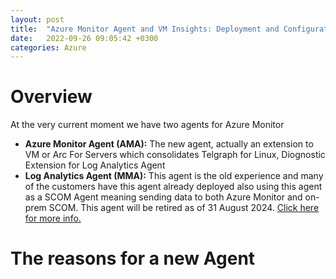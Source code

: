 ```yaml
---
layout: post
title:  "Azure Monitor Agent and VM Insights: Deployment and Configuration Best Practices"
date:   2022-09-26 09:05:42 +0300
categories: Azure
---
```


# Overview

At the very current moment we have two agents for Azure Monitor
- **Azure Monitor Agent (AMA):** The new agent, actually an extension to VM or Arc For Servers which consolidates Telgraph for Linux, Diognostic Extension for Log Analytics Agent
- **Log Analytics Agent (MMA):** This agent is the old experience and many of the customers have this agent already deployed also using this agent as a SCOM Agent meaning sending data to both Azure Monitor and on-prem SCOM. This agent will be retired as of 31 August 2024.
 [Click here for more info.](https://azure.microsoft.com/en-us/updates/were-retiring-the-log-analytics-agent-in-azure-monitor-on-31-august-2024/)


# The reasons for a new Agent
